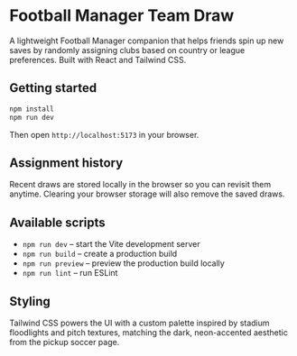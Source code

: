 # Football Manager Team Draw

A lightweight Football Manager companion that helps friends spin up new saves by randomly
assigning clubs based on country or league preferences. Built with React and Tailwind CSS.

## Getting started

```bash
npm install
npm run dev
```

Then open `http://localhost:5173` in your browser.

## Assignment history

Recent draws are stored locally in the browser so you can revisit them anytime. Clearing
your browser storage will also remove the saved draws.

## Available scripts

- `npm run dev` – start the Vite development server
- `npm run build` – create a production build
- `npm run preview` – preview the production build locally
- `npm run lint` – run ESLint

## Styling

Tailwind CSS powers the UI with a custom palette inspired by stadium floodlights and pitch
textures, matching the dark, neon-accented aesthetic from the pickup soccer page.
